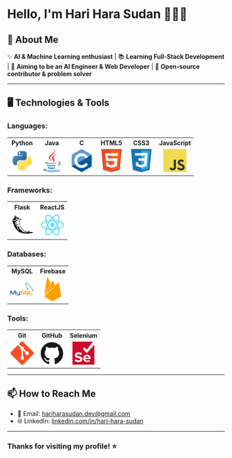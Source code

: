 # Hello, I'm Hari Hara Sudan 👨🏻‍💻

## 🌱 About Me

✨ **AI & Machine Learning enthusiast** | 📚 **Learning Full-Stack Development** | 🎯 **Aiming to be an AI Engineer & Web Developer** | 🎲 **Open-source contributor & problem solver**

---

## 🖥️ Technologies & Tools

### Languages:
<table style="width: 100%; table-layout: fixed;">
  <tr align="center">
    <th>Python</th>
    <th>Java</th>
    <th>C</th>
    <th>HTML5</th>
    <th>CSS3</th>
    <th>JavaScript</th>
  </tr>
  <tr align="center">
    <td><img src="https://github.com/devicons/devicon/blob/master/icons/python/python-original.svg" title="Python" alt="Python" height="55" width="55" /></td>
    <td><img src="https://github.com/devicons/devicon/blob/master/icons/java/java-original.svg" title="Java" alt="Java" height="55" width="55" /></td>
    <td><img src="https://github.com/devicons/devicon/blob/master/icons/c/c-original.svg" title="C" alt="C" height="55" width="55" /></td>
    <td><img src="https://github.com/devicons/devicon/blob/master/icons/html5/html5-original.svg" title="HTML5" alt="HTML5" height="55" width="55" /></td>
    <td><img src="https://github.com/devicons/devicon/blob/master/icons/css3/css3-original.svg" title="CSS3" alt="CSS3" height="55" width="55" /></td>
    <td><img src="https://github.com/devicons/devicon/blob/master/icons/javascript/javascript-original.svg" title="JavaScript" alt="JavaScript" height="55" width="55" /></td>
  </tr>
</table>

### Frameworks:
<table style="width: 100%; table-layout: fixed;">
  <tr align="center">
    <th>Flask</th>
    <th>ReactJS</th>
  </tr>
  <tr align="center">
    <td><img src="https://github.com/devicons/devicon/blob/master/icons/flask/flask-original.svg" title="Flask" alt="Flask" height="55" width="55" /></td>
    <td><img src="https://github.com/devicons/devicon/blob/master/icons/react/react-original.svg" title="ReactJS" alt="ReactJS" height="55" width="55" /></td>
  </tr>
</table>

### Databases:
<table style="width: 100%; table-layout: fixed;">
  <tr align="center">
    <th>MySQL</th>
    <th>Firebase</th>
  </tr>
  <tr align="center">
    <td><img src="https://github.com/devicons/devicon/blob/master/icons/mysql/mysql-original-wordmark.svg" title="MySQL" alt="MySQL" width="55" height="55" /></td>
    <td><img src="https://github.com/devicons/devicon/blob/master/icons/firebase/firebase-plain.svg" title="Firebase" alt="Firebase" height="55" width="55" /></td>
  </tr>
</table>

### Tools:
<table style="width: 100%; table-layout: fixed;">
  <tr align="center">
    <th>Git</th>
    <th>GitHub</th>
    <th>Selenium</th>
  </tr>
  <tr align="center">
    <td><img src="https://github.com/devicons/devicon/blob/master/icons/git/git-original.svg" title="Git" alt="Git" height="55" width="55" /></td>
    <td><img src="https://github.com/devicons/devicon/blob/master/icons/github/github-original.svg" title="GitHub" alt="GitHub" height="55" width="55" /></td>
    <td><img src="https://github.com/devicons/devicon/blob/master/icons/selenium/selenium-original.svg" title="Selenium" alt="Selenium" height="55" width="55" /></td>
  </tr>
</table>

---

## 📫 How to Reach Me

- 📧 Email: [hariharasudan.dev@gmail.com](mailto:hariharasudan.dev@gmail.com)
- 🌐 LinkedIn: [linkedin.com/in/hari-hara-sudan](https://www.linkedin.com/in/hari-hara-sudan/)

---

### Thanks for visiting my profile! ⭐
